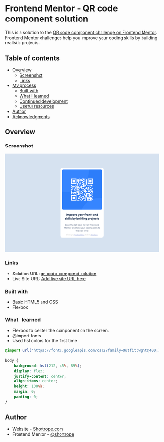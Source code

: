 # Frontend Mentor - QR code component solution

This is a solution to the [QR code component challenge on Frontend Mentor](https://www.frontendmentor.io/challenges/qr-code-component-iux_sIO_H). Frontend Mentor challenges help you improve your coding skills by building realistic projects. 

## Table of contents

- [Overview](#overview)
  - [Screenshot](#screenshot)
  - [Links](#links)
- [My process](#my-process)
  - [Built with](#built-with)
  - [What I learned](#what-i-learned)
  - [Continued development](#continued-development)
  - [Useful resources](#useful-resources)
- [Author](#author)
- [Acknowledgments](#acknowledgments)

## Overview

### Screenshot

![](./screenshot.png)


### Links

- Solution URL: [qr-code-componet solution](https://github.com/Shortrope/FEM-QR-Code-Component)
- Live Site URL: [Add live site URL here](https://shortrope.github.io/FEM-QR-Code-Component/)


### Built with

- Basic HTML5 and CSS
- Flexbox


### What I learned

- Flexbox to center the component on the screen.
- @import fonts
- Used hsl colors for the first time


```css
@import url('https://fonts.googleapis.com/css2?family=Outfit:wght@400;700&display=swap');

body {
    background: hsl(212, 45%, 89%);
    display: flex;
    justify-content: center;
    align-items: center;
    height: 100vh;
    margin: 0;
    padding: 0;
}
```

## Author

- Website - [Shortrope.com](http://shortrope.com/)
- Frontend Mentor - [@shortrope](https://www.frontendmentor.io/profile/shortrope)

